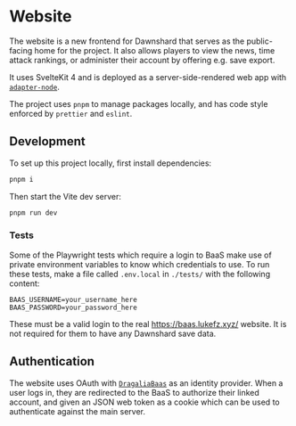 # Website

The website is a new frontend for Dawnshard that serves as the public-facing home for the project. It also allows players to view the news, time attack rankings, or administer their account by offering e.g. save export.

It uses SvelteKit 4 and is deployed as a server-side-rendered web app with [`adapter-node`](https://kit.svelte.dev/docs/adapter-node).

The project uses `pnpm` to manage packages locally, and has code style enforced by `prettier` and `eslint`.

## Development

To set up this project locally, first install dependencies:

```bash
pnpm i
```

Then start the Vite dev server:

```bash
pnpm run dev
```

### Tests

Some of the Playwright tests which require a login to BaaS make use of private environment variables to know which credentials to use. To run these tests, make a file called `.env.local` in `./tests/` with the following content:

```text
BAAS_USERNAME=your_username_here
BAAS_PASSWORD=your_password_here
```

These must be a valid login to the real https://baas.lukefz.xyz/ website. It is not required for them to have any Dawnshard save data.

## Authentication

The website uses OAuth with [`DragaliaBaas`](https://github.com/DragaliaLostRevival/DragaliaBaasServer) as an identity provider. When a user logs in, they are redirected to the BaaS to authorize their linked account, and given an JSON web token as a cookie which can be used to authenticate against the main server.
